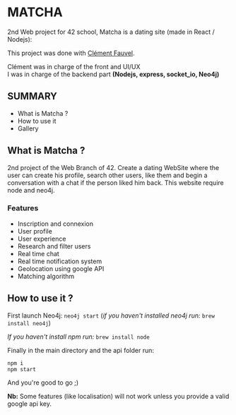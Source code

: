 # MATCHA

2nd Web project for 42 school, Matcha is a dating site (made in React / Nodejs): 

This project was done with [Clément Fauvel](https://github.com/Clemzerdu75).

Clément was in charge of the front and UI/UX  
I was in charge of the backend part **(Nodejs, express, socket_io, Neo4j)**

## SUMMARY
- What is Matcha ?
- How to use it 
- Gallery

## What is Matcha ?

2nd project of the Web Branch of 42. Create a dating WebSite where the user can create his profile, search other users, like them and begin a conversation with a chat if the person liked him back. This website require node and neo4j.

### Features
- Inscription and connexion
- User profile
- User experience
- Research and filter users
- Real time chat
- Real time notification system
- Geolocation using google API
- Matching algorithm


## How to use it ?
First launch Neo4j: `neo4j start` (_if you haven't installed neo4j run:_ `brew install neo4j`)

_If you haven't install npm run:_ `brew install node`

Finally in the main directory and the api folder run:
 ```
 npm i
 npm start
 ```

And you're good to go ;)

__Nb:__ Some features (like localisation) will not work unless you provide a valid google api key.
